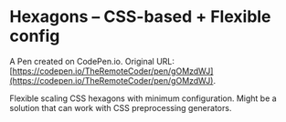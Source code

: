 # Hexagons – CSS-based + Flexible config

A Pen created on CodePen.io. Original URL: [https://codepen.io/TheRemoteCoder/pen/gOMzdWJ](https://codepen.io/TheRemoteCoder/pen/gOMzdWJ).

Flexible scaling CSS hexagons with minimum configuration. Might be a solution that can work with CSS preprocessing generators.